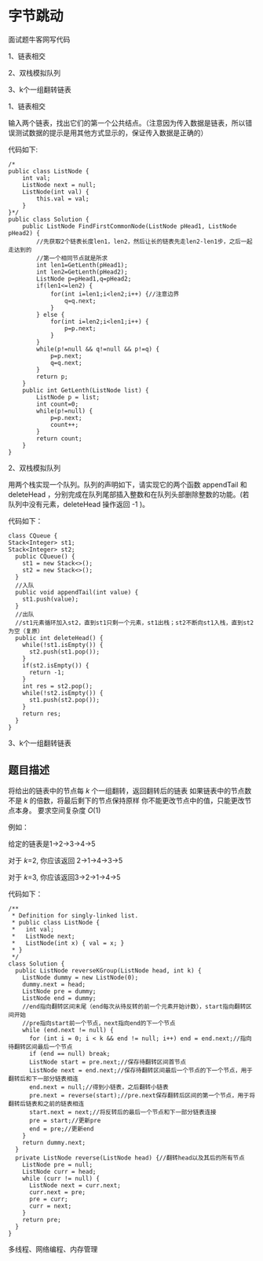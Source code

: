 # 字节跳动

面试题牛客网写代码

1、链表相交

2、双栈模拟队列

3、k个一组翻转链表



1、链表相交

输入两个链表，找出它们的第一个公共结点。（注意因为传入数据是链表，所以错误测试数据的提示是用其他方式显示的，保证传入数据是正确的）

代码如下:

```
/*
public class ListNode {
    int val;
    ListNode next = null;
    ListNode(int val) {
        this.val = val;
    }
}*/
public class Solution {
    public ListNode FindFirstCommonNode(ListNode pHead1, ListNode pHead2) {
        //先获取2个链表长度len1，len2，然后让长的链表先走len2-len1步，之后一起走达到的
        //第一个相同节点就是所求
        int len1=GetLenth(pHead1);
        int len2=GetLenth(pHead2);
        ListNode p=pHead1,q=pHead2;
        if(len1<=len2) {
            for(int i=len1;i<len2;i++) {//注意边界
                q=q.next;
            }
        } else {
            for(int i=len2;i<len1;i++) {
                p=p.next;
            }
        }
        while(p!=null && q!=null && p!=q) {
            p=p.next;
            q=q.next;
        }
        return p;
    }
    public int GetLenth(ListNode list) {
        ListNode p = list;
        int count=0;
        while(p!=null) {
            p=p.next;
            count++;
        }
        return count;
    }
}
```

2、双栈模拟队列

用两个栈实现一个队列。队列的声明如下，请实现它的两个函数 appendTail 和 deleteHead ，分别完成在队列尾部插入整数和在队列头部删除整数的功能。(若队列中没有元素，deleteHead 操作返回 -1 )。

代码如下：

```
class CQueue {
Stack<Integer> st1;
Stack<Integer> st2;
  public CQueue() {
​    st1 = new Stack<>();
​    st2 = new Stack<>();
  }
  //入队
  public void appendTail(int value) {
​    st1.push(value);
  }
  //出队
  //st1元素循环加入st2，直到st1只剩一个元素，st1出栈；st2不断向st1入栈，直到st2为空（复原）
  public int deleteHead() {
​    while(!st1.isEmpty()) {
​      st2.push(st1.pop());
​    }
​    if(st2.isEmpty()) {
​      return -1;
​    } 
​    int res = st2.pop();
​    while(!st2.isEmpty()) {
​      st1.push(st2.pop());
​    }
​    return res;
  }
}
```



3、k个一组翻转链表

## 题目描述

将给出的链表中的节点每 *k* 个一组翻转，返回翻转后的链表
如果链表中的节点数不是 *k* 的倍数，将最后剩下的节点保持原样
你不能更改节点中的值，只能更改节点本身。
要求空间复杂度  *O*(1)

例如：

给定的链表是1→2→3→4→5

对于 *k*=2, 你应该返回 2→1→4→3→5

对于 *k*=3, 你应该返回3→2→1→4→5

代码如下：

```
/**
 * Definition for singly-linked list.
 * public class ListNode {
 *   int val;
 *   ListNode next;
 *   ListNode(int x) { val = x; }
 * }
 */
class Solution {
  public ListNode reverseKGroup(ListNode head, int k) {
​    ListNode dummy = new ListNode(0);
​    dummy.next = head;
​    ListNode pre = dummy;
​    ListNode end = dummy;
​    //end指向翻转区间末尾（end每次从待反转的前一个元素开始计数），start指向翻转区间开始
​    //pre指向start前一个节点，next指向end的下一个节点
​    while (end.next != null) {
​      for (int i = 0; i < k && end != null; i++) end = end.next;//指向待翻转区间最后一个节点
​      if (end == null) break;
​      ListNode start = pre.next;//保存待翻转区间首节点
​      ListNode next = end.next;//保存待翻转区间最后一个节点的下一个节点，用于翻转后和下一部分链表相连
​      end.next = null;//得到小链表，之后翻转小链表
​      pre.next = reverse(start);//pre.next保存翻转后区间的第一个节点，用于将翻转后链表和之前的链表相连
​      start.next = next;//将反转后的最后一个节点和下一部分链表连接
​      pre = start;//更新pre
​      end = pre;//更新end
​    }
​    return dummy.next;
  }
  private ListNode reverse(ListNode head) {//翻转head以及其后的所有节点
​    ListNode pre = null;
​    ListNode curr = head;
​    while (curr != null) {
​      ListNode next = curr.next;
​      curr.next = pre;
​      pre = curr;
​      curr = next;
​    }
​    return pre;
  }
}
```



多线程、网络编程、内存管理

  